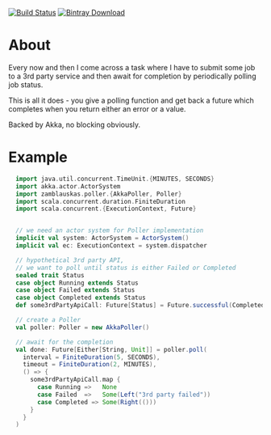 [![Build Status](https://travis-ci.org/zamblauskas/scala-poller.svg?branch=master)](https://travis-ci.org/zamblauskas/scala-poller)
[![Bintray Download](https://api.bintray.com/packages/zamblauskas/maven/scala-poller/images/download.svg)](https://bintray.com/zamblauskas/maven/scala-poller/_latestVersion)


# About

Every now and then I come across a task where I have to submit some job to a 3rd party service and then await for completion by periodically polling job status.

This is all it does - you give a polling function and get back a future which completes when you return either an error or a value.

Backed by Akka, no blocking obviously.

# Example

```scala
  import java.util.concurrent.TimeUnit.{MINUTES, SECONDS}
  import akka.actor.ActorSystem
  import zamblauskas.poller.{AkkaPoller, Poller}
  import scala.concurrent.duration.FiniteDuration
  import scala.concurrent.{ExecutionContext, Future}


  // we need an actor system for Poller implementation
  implicit val system: ActorSystem = ActorSystem()
  implicit val ec: ExecutionContext = system.dispatcher

  // hypothetical 3rd party API,
  // we want to poll until status is either Failed or Completed
  sealed trait Status
  case object Running extends Status
  case object Failed extends Status
  case object Completed extends Status
  def some3rdPartyApiCall: Future[Status] = Future.successful(Completed)

  // create a Poller
  val poller: Poller = new AkkaPoller()

  // await for the completion
  val done: Future[Either[String, Unit]] = poller.poll(
    interval = FiniteDuration(5, SECONDS),
    timeout = FiniteDuration(2, MINUTES),
    () => {
      some3rdPartyApiCall.map {
        case Running =>   None
        case Failed  =>   Some(Left("3rd party failed"))
        case Completed => Some(Right(()))
      }
    }
  )
```
